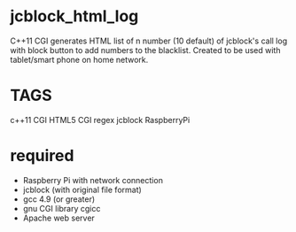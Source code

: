 # jcblock_html_log
C++11 CGI generates HTML list of n number (10 default) of jcblock's call log with block button to add numbers to the blacklist. Created to be used with tablet/smart phone on home network.

# TAGS
c++11 CGI HTML5 CGI regex jcblock RaspberryPi

# required
<ul>
   <li>Raspberry Pi with network connection</li>
   <li>jcblock (with original file format)</li>
   <li>gcc 4.9 (or greater)</li>
   <li>gnu CGI library cgicc</li>
   <li>Apache web server</li>
</ul>
